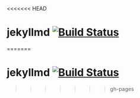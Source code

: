 <<<<<<< HEAD
# jekyllmd [![Build Status](https://travis-ci.org/olzaragoza/jekyllmd.svg?branch=pos-gh-pages)](https://travis-ci.org/olzaragoza/jekyllmd)
=======
# jekyllmd [![Build Status](https://travis-ci.org/olzaragoza/jekyllmd.svg?branch=gh-pages)](https://travis-ci.org/olzaragoza/jekyllmd)
>>>>>>> gh-pages
